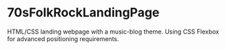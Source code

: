 # 70sFolkRockLandingPage

HTML/CSS landing webpage with a music-blog theme. Using CSS Flexbox for advanced positioning requirements. 
